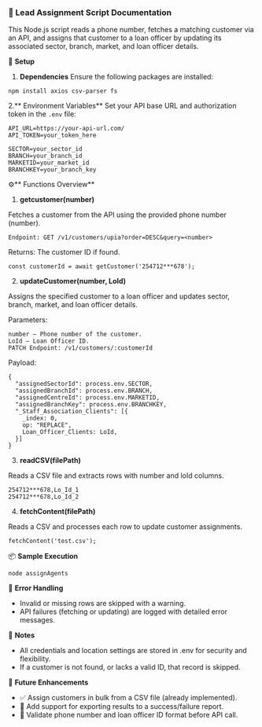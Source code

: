 ### 📄 Lead Assignment Script Documentation
This Node.js script reads a phone number, fetches a matching customer via an API, and assigns that customer to a loan officer by updating its associated sector, branch, market, and loan officer details.

🔧 **Setup**
1. **Dependencies**
Ensure the following packages are installed:
```
npm install axios csv-parser fs
```
2.** Environment Variables**
Set your API base URL and authorization token in the `.env` file:

```
API_URL=https://your-api-url.com/
API_TOKEN=your_token_here

SECTOR=your_sector_id
BRANCH=your_branch_id
MARKETID=your_market_id
BRANCHKEY=your_branch_key
```

⚙️** Functions Overview**
1. **getcustomer(number)**

Fetches a customer from the API using the provided phone number (number).

 `Endpoint: GET /v1/customers/upia?order=DESC&query=<number>`

Returns: The customer ID if found.
```
const customerId = await getCustomer('254712***678');
```

2. **updateCustomer(number, LoId)**

Assigns the specified customer to a loan officer and updates sector, branch, market, and loan officer details.

Parameters:
```
number – Phone number of the customer.
LoId – Loan Officer ID.
PATCH Endpoint: /v1/customers/:customerId
```

Payload:
```
{
  "assignedSectorId": process.env.SECTOR,
  "assignedBranchId": process.env.BRANCH,
  "assignedCentreId": process.env.MARKETID,
  "assignedBranchKey": process.env.BRANCHKEY,
  "_Staff_Association_Clients": [{
    _index: 0,
    op: "REPLACE",
    Loan_Officer_Clients: LoId,
  }]
}
```

3. **readCSV(filePath)**

Reads a CSV file and extracts rows with number and loId columns.

```
254712***678,Lo_Id_1
254712***678,Lo_Id_2
```

4. **fetchContent(filePath)**

Reads a CSV and processes each row to update customer assignments.

```
fetchContent('test.csv');
```

📦 **Sample Execution**
```
node assignAgents
```
🐛 **Error Handling**
- Invalid or missing rows are skipped with a warning.
- API failures (fetching or updating) are logged with detailed error messages.

📌 **Notes**
- All credentials and location settings are stored in .env for security and flexibility.  
- If a customer is not found, or lacks a valid ID, that record is skipped.

📁 **Future Enhancements**
- ✅ Assign customers in bulk from a CSV file (already implemented).
- 🔲 Add support for exporting results to a success/failure report.
- 🔲 Validate phone number and loan officer ID format before API call.

